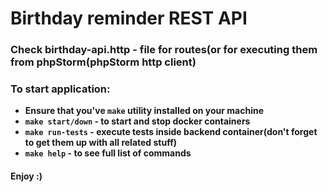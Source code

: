 # Birthday reminder REST API

### Check birthday-api.http - file for routes(or for executing them from phpStorm(phpStorm http client)

### To start application:
- **Ensure that you've `make` utility installed on your machine**
- **`make start/down` - to start and stop docker containers**
- **`make run-tests` - execute tests inside backend container(don't forget to get them up with all related stuff)**
- **`make help` - to see full list of commands**

#### Enjoy :)